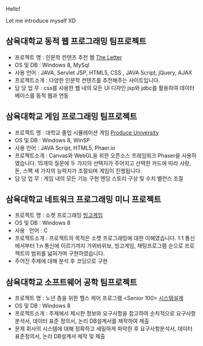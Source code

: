 Hello!

Let me introduce myself XD


## 삼육대학교 동적 웹 프로그래밍 팀프로젝트
* 프로젝트  명 : 인문학 컨텐츠 추천 웹 [The Letter](https://github.com/yunjeongloper/portfolio/tree/master/03.dynamicwork)
* OS   및   DB : Windows 8, MySql
* 사용    언어 : JAVA, Servlet  JSP, HTML5, CSS , JAVA Script, jQuery, AJAX 
* 프로젝트소개 : 다양한 인문학 컨텐츠를 추천해주는 사이트입니다. 
* 담 당  업 무 : css를 사용한 웹 내의 모든 UI 디자인
  jsp와 jdbc를 활용하여 데이터베이스를 동적 웹과 연동


## 삼육대학교 게임 프로그래밍 팀프로젝트
* 프로젝트  명 : 대학교 졸업 시뮬레이션 게임 [Produce University](https://github.com/yunjeongloper/portfolio/tree/master/02.gamework)
* OS   및   DB : Windows 8, WinSP
* 사용    언어 : JAVA Script, HTML5, Phaer.io
* 프로젝트소개 : Canvas와 WebGL을 위한 오픈소스 프레임워크 Phaser을 사용하였습니다. 
  15개의 질문에 두 가지의 선택지가 주어지고 선택한 카드에 따라 사랑, 돈, 스펙
  세 가지의 능력치가 조절되며 게임이 진행됩니다. 
* 담 당  업 무 : 게임 내의 모든 기능 구현
  엔딩 스토리 구상 및 수치 밸런스 조절
  
  
## 삼육대학교 네트워크 프로그래밍 미니 프로젝트
* 프로젝트  명 : 소켓 프로그래밍 [빙고게임](https://github.com/yunjeongloper/portfolio/tree/master/01.tcpipwork)
* OS   및   DB : Windows 8
* 사용    언어 : C
* 프로젝트소개 : 프로젝트의 목적은 소켓 프로그래밍에 대한 이해였습니다. 1:1 통신에서부터 1:n
  통신에 이르기까지 가위바위보, 빙고게임, 채팅프로그램 순으로 프로젝트의 범위를 넓혀가며 구현하였습니다.
* 주어진 주제에 대해 분석 후 코딩으로 구현


## 삼육대학교 소프트웨어 공학 팀프로젝트
* 프로젝트  명 : 노년 층을 위한 헬스 케어 프로그램 <Senior 100> [시스템설계](https://github.com/yunjeongloper/portfolio/tree/master/00.SEwork)
* OS   및   DB : Windows 8
* 프로젝트소개 : 주제에서 제시한 정보와 요구사항을 참고하여 순차적으로 요구사항 분석서, 
  데이터 표준 정의서, 논리 DB설계서를 제작하여 제출
* 문제 회사의 시스템에 대해 정확하고 세밀하게 파악한 후 요구사항분석서, 데이터
  표준정의서, 논리 DB설계서 제작 및 제출



